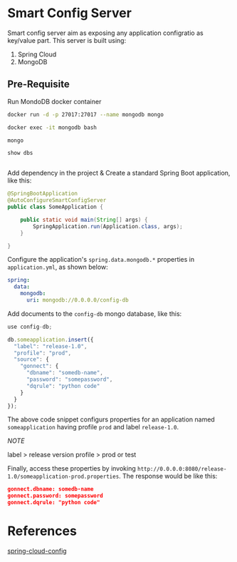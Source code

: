 # Smart Config Server

Smart config server aim as exposing any application configratio as key/value part. This server is built using:
1. Spring Cloud
2. MongoDB

## Pre-Requisite
Run MondoDB docker container

```bash
docker run -d -p 27017:27017 --name mongodb mongo

docker exec -it mongodb bash

mongo

show dbs



```

Add dependency in the project & Create a standard Spring Boot application, like this:
```java
@SpringBootApplication
@AutoConfigureSmartConfigServer
public class SomeApplication {

    public static void main(String[] args) {
        SpringApplication.run(Application.class, args);
    }

}
```

Configure the application's `spring.data.mongodb.*` properties in `application.yml`, as shown below:
```yaml
spring:
  data:
    mongodb:
      uri: mongodb://0.0.0.0/config-db
```

Add documents to the `config-db` mongo database, like this:
```javascript
use config-db;

db.someapplication.insert({
  "label": "release-1.0",
  "profile": "prod",
  "source": {
    "gonnect": {
      "dbname": "somedb-name",
      "password": "somepassword",
      "dqrule": "python code"
    }
  }
});
```
The above code snippet configurs properties for an application named `someapplication` having profile `prod` and label `release-1.0`.

*NOTE*

label > release version
profile > prod or test

  
 
Finally, access these properties by invoking `http://0.0.0.0:8080/release-1.0/someapplication-prod.properties`. The response would be like this:
```json
gonnect.dbname: somedb-name
gonnect.password: somepassword
gonnect.dqrule: "python code"
```

# References
[spring-cloud-config](https://github.com/spring-cloud/spring-cloud-config)
